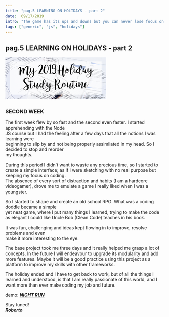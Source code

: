 ```yaml
---
title: "pag.5 LEARNING ON HOLIDAYS - part 2"
date:  09/17/2019
intro: "The game has its ups and downs but you can never lose focus on your individual goals and you can't let yourself be beaten because of the lack of effort. - Michael Jordan"
tags: ["generic", "js", "holidays"]
---
```

## pag.5 LEARNING ON HOLIDAYS - part 2

![holidays](../images/blogholiday.png)

### SECOND WEEK
The first week flew by so fast and the second even faster. I started apprehending with the Node\
JS course but I had the feeling after a few days that all the notions I was learning were\
beginning to slip by and not being properly assimilated in my head. So I decided to stop and reorder\
my thoughts.

During this period I didn't want to waste any precious time, so I started to create a simple interface; as if I were sketching with no real purpose but keeping my focus on coding.\
The absence of every sort of distraction and habits (I am a hardcore videogamer), drove me to emulate a game I really liked when I was a youngster.

So I started to shape and create an old school RPG. What was a coding doddle became a simple\
yet neat game, where I put many things I learned, trying to make the code as elegant I could like Uncle Bob (Clean Code) teaches in his book.

It was fun, challenging and ideas kept flowing in to improve, resolve problems and even\
make it more interesting to the eye.

The base project took me three days and it really helped me grasp a lot of concepts. In the future I will endeavour to upgrade its modularity and add more features. Maybe it will be a good practice using this project as a platform to improve my skills with other frameworks.

The holiday ended and I have to get back to work, but of all the things I learned and understood, is that I am really passionate of this world, and I want more than ever make coding my job and future.

demo: ***[NIGHT RUN](https://to-night-run.netlify.com/)*** 

Stay tuned!  
***Roberto***